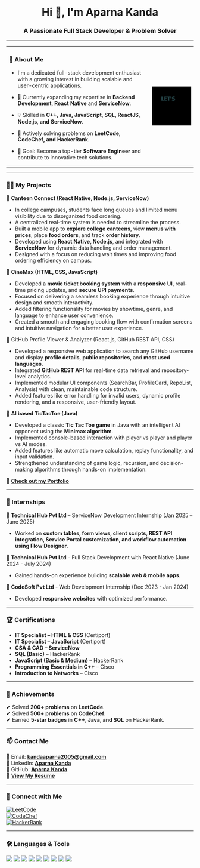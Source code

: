 <h1 align="center">Hi 👋, I'm Aparna Kanda</h1>
<h3 align="center">A Passionate Full Stack Developer & Problem Solver</h3>

---

<!-- Table Layout for Side-by-Side Alignment -->
<table border="0">
  <tr>
    <td>
      
### 👀 About Me  
- I'm a dedicated full-stack development enthusiast with a growing interest in building scalable and user-centric applications. 
- 🌱 Currently expanding my expertise in **Backend Development**, **React Native** and **ServiceNow**.  
- 💡 Skilled in **C++, Java, JavaScript, SQL, ReactJS, Node.js, and ServiceNow**.  
- 🤝 Actively solving problems on **LeetCode, CodeChef, and HackerRank**.  
- 🎯 Goal: Become a top-tier **Software Engineer** and contribute to innovative tech solutions.  

    </td>
    <td>
      <img src="https://github.com/aparnakanda/aparnakanda/blob/main/Code_img.gif?raw=true" width="300"/>
    </td>
  </tr>
</table>

---

### 👨‍💻 My Projects  

📂 **Canteen Connect (React Native, Node.js, ServiceNow)**
- In college campuses, students face long queues and limited menu visibility due to disorganized food ordering.
- A centralized real-time system is needed to streamline the process.
- Built a mobile app to **explore college canteens**, view **menus with prices**, place **food orders**, and track **order history**.
- Developed using **React Native, Node.js**, and integrated with **ServiceNow** for dynamic data handling and order management.
- Designed with a focus on reducing wait times and improving food ordering efficiency on campus.

📂 **CineMax (HTML, CSS, JavaScript)**  
- Developed a **movie ticket booking system** with a **responsive UI**, real-time pricing updates, and **secure UPI payments**.
- Focused on delivering a seamless booking experience through intuitive design and smooth interactivity.
- Added filtering functionality for movies by showtime, genre, and language to enhance user convenience.
- Created a smooth and engaging booking flow with confirmation screens and intuitive navigation for a better user experience.

📂 GitHub Profile Viewer & Analyzer (React.js, GitHub REST API, CSS)
- Developed a responsive web application to search any GitHub username and display **profile details**, **public repositories**, and **most used languages**.
- Integrated **GitHub REST API** for real-time data retrieval and repository-level analytics.
- Implemented modular UI components (SearchBar, ProfileCard, RepoList, Analysis) with clean, maintainable code structure.
- Added features like error handling for invalid users, dynamic profile rendering, and a responsive, user-friendly layout.

📂 **AI based TicTacToe (Java)** 
- Developed a classic **Tic Tac Toe game** in Java with an intelligent AI opponent using the **Minimax algorithm**.
- Implemented console-based interaction with player vs player and player vs AI modes.
- Added features like automatic move calculation, replay functionality, and input validation.
- Strengthened understanding of game logic, recursion, and decision-making algorithms through hands-on implementation.

  
🔗 **[Check out my Portfolio](https://aparnakanda.github.io/AK_Portfolio/)**  

---

### 💼 Internships  
🔹 **Technical Hub Pvt Ltd** – ServiceNow Development Internship (Jan 2025 – June 2025)
- Worked on **custom tables, form views, client scripts, REST API integration, Service Portal customization, and workflow automation using Flow Designer**.
  
🔹 **Technical Hub Pvt Ltd** - Full Stack Development with React Native (June 2024 - July 2024)  
- Gained hands-on experience building **scalable web & mobile apps**.  

🔹 **CodeSoft Pvt Ltd** - Web Development Internship (Dec 2023 - Jan 2024)  
- Developed **responsive websites** with optimized performance.  

---

### 🏆 Certifications  
- **IT Specialist – HTML & CSS** (Certiport)
- **IT Specialist – JavaScript** (Certiport)
- **CSA & CAD – ServiceNow**
- **SQL (Basic)** – HackerRank  
- **JavaScript (Basic & Medium)** – HackerRank  
- **Programming Essentials in C++** – Cisco  
- **Introduction to Networks** – Cisco  

---

### 🏅 Achievements  
✔ Solved **200+ problems** on **LeetCode**.  
✔ Solved **500+ problems** on **CodeChef**.  
✔ Earned **5-star badges** in **C++, Java, and SQL** on HackerRank.  

---

### 📫 Contact Me  
📧 Email: **kandaaparna2005@gmail.com**  
🔗 LinkedIn: **[Aparna Kanda](https://www.linkedin.com/in/aparna-kanda/)**  
🔗 GitHub: **[Aparna Kanda](https://github.com/aparnakanda)**  
📄 **[View My Resume](https://drive.google.com/file/d/169g28bDbvhbMOSHqz4vfYEXeY0KR-xv2/view?usp=drivesdk)**  

---

### 🔗 Connect with Me  
[![LeetCode](https://img.shields.io/badge/LeetCode-%23FFA116.svg?&style=for-the-badge&logo=leetcode&logoColor=white)](https://leetcode.com/u/Aparna_Kanda/)  
[![CodeChef](https://img.shields.io/badge/CodeChef-%23B92B27.svg?&style=for-the-badge&logo=codechef&logoColor=white)](https://www.codechef.com/users/aparna_kanda)  
[![HackerRank](https://img.shields.io/badge/HackerRank-%232EC866.svg?&style=for-the-badge&logo=hackerRank&logoColor=white)](https://www.hackerrank.com/profile/kandaaparna2005)  

---

### 🛠️ Languages & Tools  
<p align="left">  
<img src="https://img.shields.io/badge/HTML5-%23E34F26.svg?&style=for-the-badge&logo=html5&logoColor=white"/>  
<img src="https://img.shields.io/badge/CSS3-%231572B6.svg?&style=for-the-badge&logo=css3&logoColor=white"/>  
<img src="https://img.shields.io/badge/JavaScript-%23F7DF1E.svg?&style=for-the-badge&logo=javascript&logoColor=black"/>  
<img src="https://img.shields.io/badge/C++-%2300599C.svg?&style=for-the-badge&logo=c%2B%2B&logoColor=white"/>  
<img src="https://img.shields.io/badge/Java-%23007396.svg?&style=for-the-badge&logo=java&logoColor=white"/>  
<img src="https://img.shields.io/badge/ReactJS-%2361DAFB.svg?&style=for-the-badge&logo=react&logoColor=black"/>  
<img src="https://img.shields.io/badge/Node.js-%23339933.svg?&style=for-the-badge&logo=node.js&logoColor=white"/>  
<img src="https://img.shields.io/badge/MongoDB-%2347A248.svg?&style=for-the-badge&logo=mongodb&logoColor=white"/>  
<img src="https://img.shields.io/badge/MySQL-%234479A1.svg?&style=for-the-badge&logo=mysql&logoColor=white"/>  
</p> 
